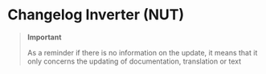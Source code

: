# Changelog Inverter (NUT)

>**Important**
>
>As a reminder if there is no information on the update, it means that it only concerns the updating of documentation, translation or text
